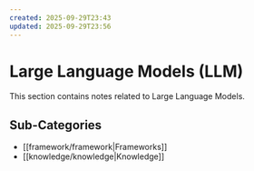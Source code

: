 ```yaml
---
created: 2025-09-29T23:43
updated: 2025-09-29T23:56
---
```

# Large Language Models (LLM)

This section contains notes related to Large Language Models.

## Sub-Categories

- [[framework/framework|Frameworks]]
- [[knowledge/knowledge|Knowledge]]
